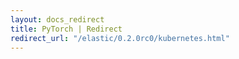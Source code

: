 ```yaml
---
layout: docs_redirect
title: PyTorch | Redirect
redirect_url: "/elastic/0.2.0rc0/kubernetes.html"
---
```

